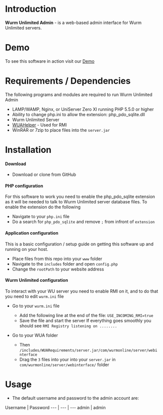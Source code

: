 # Introduction
**Wurm Unlimited Admin** - is a web-based admin interface for Wurm Unlimited servers.

# Demo
To see this software in action visit our [Demo](http://wuademo.xplosivegames.com/)

# Requirements / Dependencies
The following programs and modules are required to run Wurm Unlimited Admin

- LAMP/WAMP, Nginx, or UniServer Zero XI running PHP 5.5.0 or higher
- Ability to change php.ini to allow the extension: php_pdo_sqlite.dll
- Wurm Unlimited Server
- [WUAHelper](https://github.com/PrabhdeepSingh/WUAHelper) - Used for RMI
- WinRAR or 7zip to place files into the `server.jar`

# Installation
#### Download
- Download or clone from GitHub

#### PHP configuration
For this software to work you need to enable the php_pdo_sqlite extension as it will be needed to talk to Wurm Unlimited server database files. To enable the extension do the following
- Navigate to your `php.ini` file
- Do a search for `php_pdo_sqlite` and remove `;` from infront of `extension`

#### Application configuration
This is a basic configuration / setup guide on getting this software up and running on your host.
- Place files from this repo into your `www` folder
- Navigate to the `includes` folder and open `config.php`
- Change the `rootPath` to your website address

#### Wurm Unlimited configuration
To interact with your WU server you need to enable RMI on it, and to do that you need to edit `wurm.ini` file
- Go to your `wurm.ini` file
  - Add the following line at the end of the file: `USE_INCOMING_RMI=true`
  - Save the file and start the server
If everything goes smoothly you should see `RMI Registry listening on ........`

- Go to your WUA folder
  - Then `/includes/WUARequirements/server.jar/com/wurmonline/server/webinterface`
  - Drag the `3` files into your into your `server.jar` in `com/wurmonline/server/webinterface/` folder

# Usage

- The default username and password to the admin account are:

Username | Password
--- | --- | ---
admin | admin